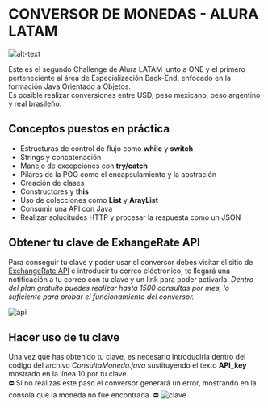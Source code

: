 # CONVERSOR DE MONEDAS - ALURA LATAM #
![alt-text](https://img.shields.io/badge/Java-ED8B00?style=for-the-badge&logo=openjdk&logoColor=white)

Este es el segundo Challenge de Alura LATAM junto a ONE y el primero perteneciente al área de Especialización Back-End, enfocado en la formación Java Orientado a Objetos.<br>
Es posible realizar conversiones entre USD, peso mexicano, peso argentino y real brasileño.

## Conceptos puestos en práctica ##
- Estructuras de control de flujo como **while** y **switch**
- Strings y concatenación
- Manejo de excepciones con **try/catch**
- Pilares de la POO como el encapsulamiento y la abstración
- Creación de clases
- Constructores y **this**
- Uso de colecciones como **List** y **ArayList**
- Consumir una API con Java
- Realizar solucitudes HTTP y procesar la respuesta como un JSON

## Obtener tu clave de ExhangeRate API ##
Para conseguir tu clave y poder usar el conversor debes visitar el sitio de [ExchangeRate API](https://www.exchangerate-api.com/) e introducir tu correo eléctronico,
te llegará una notificación a tu correo con tu clave y un link para poder activarla. *Dentro del plan gratuito puedes realizar hasta 1500 consultas por mes,
lo suficiente para probar el funcionamiento del conversor.*

![api](https://github.com/user-attachments/assets/22b4364b-cdad-47e7-b014-f1b761e3fbe4)

## Hacer uso de tu clave ##
Una vez que has obtenido tu clave, es necesario introducirla dentro del código del archivo *ConsultaMoneda.java* sustituyendo el texto **API_key** mostrado en la línea 10 por tu clave.<br>
⛔ Si no realizas este paso el conversor generará un error, mostrando en la consola que la moneda no fue encontrada. ⛔
![clave](https://github.com/user-attachments/assets/2935b156-d543-4018-abea-0e8f2b12d1c7)
